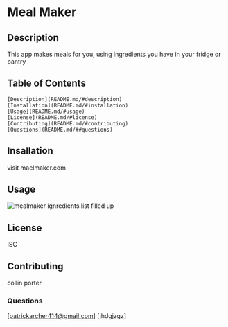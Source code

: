 
  # Meal Maker

  ## Description
  This app makes meals for you, using ingredients you have in your fridge or pantry
  
  ## Table of Contents
    [Description](README.md/#description)
    [Installation](README.md/#installation)
    [Usage](README.md/#usage)
    [License](README.md/#license)
    [Contributing](README.md/#contributing)
    [Questions](README.md/##questions)
 
  ## Insallation
  visit maelmaker.com
  
  ## Usage
  
  ![mealmaker ignredients list filled up](assets/images/screenshot.png)
  
  ## License
  ISC
  
  ## Contributing
  collin porter
  
  ### Questions
  <a href='mailto:patrickarcher414@gmail.com'> [patrickarcher414@gmail.com]</a>
  [jhdgjzgz]
